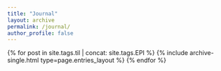 ```yaml
---
title: "Journal"
layout: archive
permalink: /journal/
author_profile: false
---
```



<div class="entries-{{ page.entries_layout | default: 'list' }}">
          {% for post in site.tags.til | concat: site.tags.EPI %}
            {% include archive-single.html type=page.entries_layout %}
          {% endfor %}
</div>

